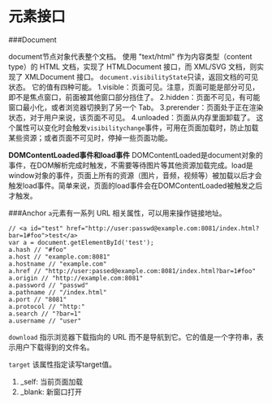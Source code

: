 元素接口
===================
###Document

document节点对象代表整个文档。
使用 "text/html" 作为内容类型（content type）的 HTML 文档，实现了 HTMLDocument 接口，而 XML/SVG 文档，则实现了 XMLDocument 接口。
`document.visibilityState`只读，返回文档的可见状态。
它的值有四种可能。
1.visible：页面可见。注意，页面可能是部分可见，即不是焦点窗口，前面被其他窗口部分挡住了。
2.hidden：页面不可见，有可能窗口最小化，或者浏览器切换到了另一个 Tab。
3.prerender：页面处于正在渲染状态，对于用户来说，该页面不可见。
4.unloaded：页面从内存里面卸载了。
这个属性可以变化时会触发`visibilitychange`事件，可用在页面加载时，防止加载某些资源；或者页面不可见时，停掉一些页面功能。


**DOMContentLoaded事件和load事件**
DOMContentLoaded是document对象的事件，在DOM解析完成时触发，不需要等待图片等其他资源加载完成。load是window对象的事件，页面上所有的资源（图片，音频，视频等）被加载以后才会触发load事件。简单来说，页面的load事件会在DOMContentLoaded被触发之后才触发。

###Anchor
`a`元素有一系列 URL 相关属性，可以用来操作链接地址。

    // <a id="test" href="http://user:passwd@example.com:8081/index.html?bar=1#foo">test</a>
    var a = document.getElementById('test');
    a.hash // "#foo"
    a.host // "example.com:8081"
    a.hostname // "example.com"
    a.href // "http://user:passed@example.com:8081/index.html?bar=1#foo"
    a.origin // "http://example.com:8081"
    a.password // "passwd"
    a.pathname // "/index.html"
    a.port // "8081"
    a.protocol // "http:"
    a.search // "?bar=1"
    a.username // "user"

`download`
指示浏览器下载指向的 URL 而不是导航到它。它的值是一个字符串，表示用户下载得到的文件名。

`target`
该属性指定读写target值。
1. _self: 当前页面加载
2. _blank: 新窗口打开





